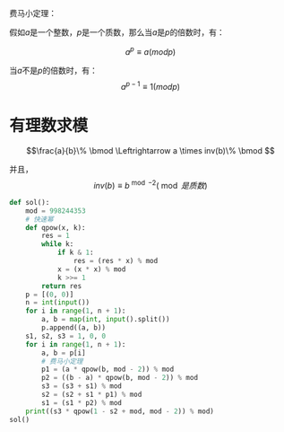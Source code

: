 费马小定理：

假如$a$是一个整数，$p$是一个质数，那么当$a$是$p$的倍数时，有：

$$a^p \equiv a(mod p)$$

当$a$不是$p$的倍数时，有：
$$a^{p-1} \equiv 1(mod p)$$

# 有理数求模
$$\frac{a}{b}\% \bmod  \Leftrightarrow a \times inv(b)\% \bmod $$

并且，$$inv(b) \equiv {b^{\bmod  - 2}}(\bmod 是质数)$$

```python
def sol():
    mod = 998244353
    # 快速幂
    def qpow(x, k):
        res = 1
        while k:
            if k & 1:
                res = (res * x) % mod
            x = (x * x) % mod
            k >>= 1
        return res
    p = [(0, 0)]
    n = int(input())
    for i in range(1, n + 1):
        a, b = map(int, input().split())
        p.append((a, b))
    s1, s2, s3 = 1, 0, 0
    for i in range(1, n + 1):
        a, b = p[i]
        # 费马小定理
        p1 = (a * qpow(b, mod - 2)) % mod
        p2 = ((b - a) * qpow(b, mod - 2)) % mod
        s3 = (s3 + s1) % mod
        s2 = (s2 + s1 * p1) % mod
        s1 = (s1 * p2) % mod
    print((s3 * qpow(1 - s2 + mod, mod - 2)) % mod)
sol()
```